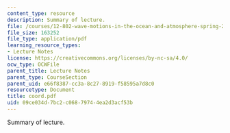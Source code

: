 ```yaml
---
content_type: resource
description: Summary of lecture.
file: /courses/12-802-wave-motions-in-the-ocean-and-atmosphere-spring-2004/09ce034d7bc2c06879744ea2d3acf53b_coord.pdf
file_size: 163252
file_type: application/pdf
learning_resource_types:
- Lecture Notes
license: https://creativecommons.org/licenses/by-nc-sa/4.0/
ocw_type: OCWFile
parent_title: Lecture Notes
parent_type: CourseSection
parent_uid: e66f8387-cc3a-8c27-8919-f58595a7d8c0
resourcetype: Document
title: coord.pdf
uid: 09ce034d-7bc2-c068-7974-4ea2d3acf53b
---
```

Summary of lecture.